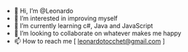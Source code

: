 - 👋 Hi, I’m @Leonardo 
- 👀 I’m interested in improving myself
- 🌱 I’m currently learning c#, Java and JavaScript
- 💞️ I’m looking to collaborate on whatever makes me happy
- 📫 How to reach me [ leonardotocchet@gmail.com ]

<!---
Yawn0/Yawn0 is a ✨ special ✨ repository because its `README.md` (this file) appears on your GitHub profile.
You can click the Preview link to take a look at your changes.
--->

